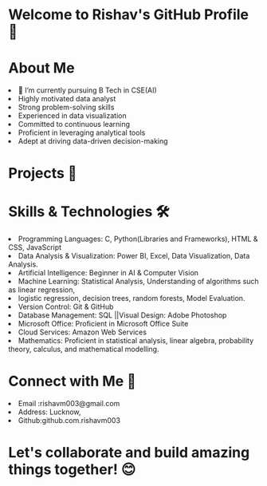 # Welcome to Rishav's GitHub Profile 👋

# About Me 
<li> 
🔭 I’m currently pursuing B Tech in CSE(AI)
<li>Highly motivated data analyst
  <li>
Strong problem-solving skills
    <li>
Experienced in data visualization
      <li>
Committed to continuous learning
        <li>
Proficient in leveraging analytical tools
          <li>
Adept at driving data-driven decision-making
</li>

# Projects 🚀





# Skills & Technologies 🛠️
<li>
 Programming Languages: C, Python(Libraries and Frameworks), HTML & CSS, JavaScript
  <li>
 Data Analysis & Visualization: Power BI, Excel, Data Visualization, Data Analysis.
    <li>
 Artificial Intelligence: Beginner in AI & Computer Vision
      <li>
 Machine Learning:  Statistical Analysis, Understanding of algorithms such as linear regression,
        <li>
 logistic regression, decision trees, random forests, Model Evaluation.
          <li>
 Version Control: Git & GitHub
            <li>
 Database Management: SQL ||Visual Design: Adobe Photoshop
              <li>
 Microsoft Office: Proficient in Microsoft Office Suite
                <li>
 Cloud Services: Amazon Web Services
                  <li>
 Mathematics: Proficient in statistical analysis, linear algebra, probability theory, calculus, and
 mathematical modelling. 
 </li>


 # Connect with Me 🤝
 <li>
   Email :rishavm003@gmail.com 
  <li>
   Address: Lucknow, 
    <li>
Github:github.com.rishavm003
 </li>


 # Let's collaborate and build amazing things together! 😊
